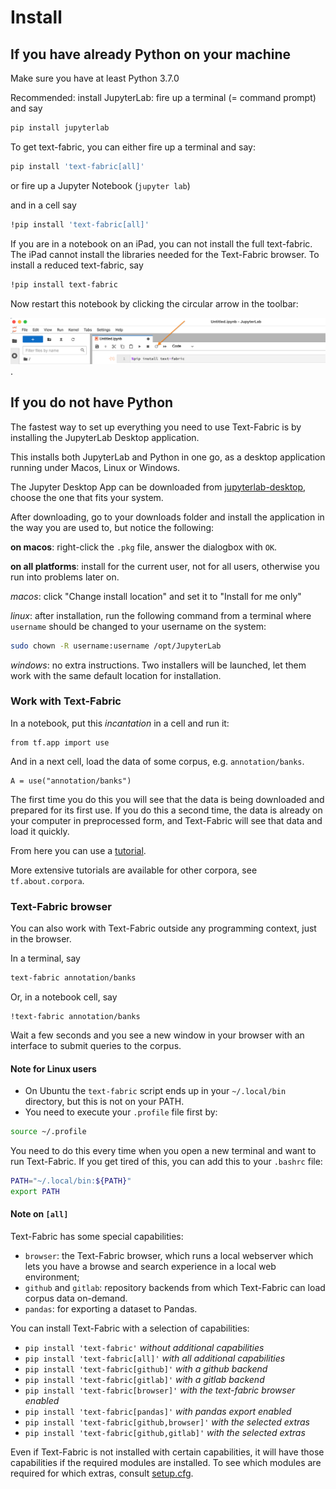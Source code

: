 # Install

## If you have already Python on your machine

Make sure you have at least Python 3.7.0

Recommended: install JupyterLab:
fire up a terminal (= command prompt) and say

``` sh
pip install jupyterlab
```

To get text-fabric, you can either fire up a terminal and say:

``` sh
pip install 'text-fabric[all]'
```

or fire up a Jupyter Notebook (`jupyter lab`)

and in a cell say

``` sh
!pip install 'text-fabric[all]'
```

If you are in a notebook on an iPad, you can not install the full text-fabric.
The iPad cannot install the libraries needed for the Text-Fabric browser.
To install a reduced text-fabric, say

``` sh
!pip install text-fabric
```

Now restart this notebook by clicking the circular arrow in the toolbar:

![restart](../images/restartkernel.png).

## If you do not have Python

The fastest way to set up everything you need to use Text-Fabric is by installing the
JupyterLab Desktop application.

This installs both JupyterLab and Python in one go,
as a desktop application running under  Macos, Linux or Windows.

The Jupyter Desktop App can be downloaded from
[jupyterlab-desktop](https://github.com/jupyterlab/jupyterlab-desktop),
choose the one that fits your system.

After downloading, go to your downloads folder and install the application in the way
you are used to, but notice the following:

**on macos**: right-click the `.pkg` file, answer the dialogbox with `OK`. 

**on all platforms**: install for the current user, not for all users, otherwise
you run into problems later on.

*macos*: click "Change install location" and set it to "Install for me only"

*linux*: after installation, run the following command from a terminal
where `username` should be changed
to your username on the system:

``` sh
sudo chown -R username:username /opt/JupyterLab
```

*windows*: no extra instructions.
Two installers will be launched, let them work with the same default
location for installation.

### Work with Text-Fabric

In a notebook, put this *incantation* in a cell and run it:

```
from tf.app import use
```

And in a next cell, load the data of some corpus, e.g. `annotation/banks`.


```
A = use("annotation/banks")
```

The first time you do this you will see that the data is being downloaded and prepared for its first use.
If you do this a second time, the data is already on your computer in preprocessed form, and Text-Fabric
will see that data and load it quickly.

From here you can use a
[tutorial](https://nbviewer.org/github/annotation/banks/blob/master/tutorial/use.ipynb).

More extensive tutorials are available for other corpora, see `tf.about.corpora`.

### Text-Fabric browser

You can also work with Text-Fabric outside any programming context, just in the browser.

In a terminal, say

``` sh
text-fabric annotation/banks
```

Or, in a notebook cell, say

```
!text-fabric annotation/banks
```

Wait a few seconds and you see a new window in your browser
with an interface to submit queries to the corpus.

#### Note for Linux users

* On Ubuntu the `text-fabric` script ends up in your `~/.local/bin` directory,
  but this is not on your PATH.
* You need to execute your `.profile` file first by:

```sh
source ~/.profile
```

You need to do this every time when you open a new terminal and
want to run Text-Fabric.
If you get tired of this, you can add this to your `.bashrc` file:

```sh
PATH="~/.local/bin:${PATH}"
export PATH
```
    
#### Note on `[all]`

Text-Fabric has some special capabilities:

* `browser`: the Text-Fabric browser, which runs a local webserver which lets you
  have a browse and search experience in a local web environment;
* `github` and `gitlab`: repository backends from which Text-Fabric can load
  corpus data on-demand.
* `pandas`: for exporting a dataset to Pandas.

You can install Text-Fabric with a selection of capabilities:

* `pip install 'text-fabric'` *without additional capabilities*
* `pip install 'text-fabric[all]'` *with all additional capabilities*
* `pip install 'text-fabric[github]'` *with a github backend*
* `pip install 'text-fabric[gitlab]'` *with a gitlab backend*
* `pip install 'text-fabric[browser]'` *with the text-fabric browser enabled*
* `pip install 'text-fabric[pandas]'` *with pandas export enabled*
* `pip install 'text-fabric[github,browser]'` *with the selected extras*
* `pip install 'text-fabric[github,gitlab]'` *with the selected extras*

Even if Text-Fabric is not installed with certain capabilities,
it will have those capabilities if the required modules are installed.
To see which modules are required for which extras, consult
[setup.cfg](https://github.com/annotation/text-fabric/blob/master/setup.cfg).
